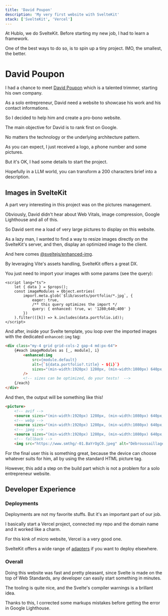 ```yaml
---
title: 'David Poupon'
description: 'My very first website with SvelteKit'
stack: ['SvelteKit', 'Vercel']
---
```


At Hublo, we do SvelteKit. Before starting my new job, I had to learn a framework. 

One of the best ways to do so, is to spin up a tiny project. IMO, the smallest, the better.

# David Poupon

I had a chance to meet [David Poupon](https://www.poupon-paysage.fr) which is a talented trimmer, starting his own company.

As a solo entrepreneur, David need a website to showcase his work and his contact informations.

So I decided to help him and create a pro-bono website.

The main objective for David is to rank first on Google.

No matters the technology or the underlying architecture pattern.

As you can expect, I just received a logo, a phone number and some pictures.

But it's OK, I had some details to start the project.

Hopefully in a LLM world, you can transform a 200 characters brief into a description.

## Images in SvelteKit

A part very interesting in this project was on the pictures management.

Obviously, David didn't hear about Web Vitals, image compression, Google Lighthouse and all of this.

So David sent me a load of very large pictures to display on this website.

As a lazy man, I wanted to find a way to resize images directly on the SvelteKit's server, and then, display an optimized image to the client. 

And here comes [@sveltejs/enhanced-img](https://svelte.dev/docs/kit/images#sveltejs-enhanced-img).

By leveraging Vite's assets handling, SvelteKit offers a great DX.

You just need to import your images with some params (see the query):

```svelte
<script lang="ts">
	let { data } = $props();
	const imageModules = Object.entries(
		import.meta.glob(`$lib/assets/portfolio/*.jpg`, {
			eager: true,
			/** this query optimizes the import */ 
            query: { enhanced: true, w: '1280;640;400' }
		})
	).filter(([k]) => k.includes(data.portfolio.id));
</script>
```

And after, inside your Svelte template, you loop over the imported images with the dedicated ```enhanced:img``` tag:


```html
<div class="my-4 grid grid-cols-2 gap-4 md:px-64">
	{#each imageModules as [_, module], i}
		<enhanced:img
			src={module.default}
			alt={`${data.portfolio?.title} - ${i}`}
			sizes="(min-width:1920px) 1280px, (min-width:1080px) 640px, (min-width:768px) 400px"
		/>
        <!-- sizes can be optimized, do your tests!  -->
	{/each}
</div>
```

And then, the output will be something like this!

```html
<picture>
    <!-- avif -->
    <source sizes="(min-width:1920px) 1280px, (min-width:1080px) 640px, (min-width:768px) 400px" srcset="https://www.smthg/-01.DpBnrOf3.avif 1280w, https://www.smthg/-01.giEScqK7.avif 640w, https://www.smthg/-01.CBDzHDjx.avif 400w" type="image/avif">
    <!-- webp -->
    <source sizes="(min-width:1920px) 1280px, (min-width:1080px) 640px, (min-width:768px) 400px" srcset="https://www.smthg/-01.D1yYNfb1.webp 1280w, https://www.smthg/-01.C2vF8U-Q.webp 640w, https://www.smthg/-01.DeTegKll.webp 400w" type="image/webp">
    <!-- jpeg -->
    <source sizes="(min-width:1920px) 1280px, (min-width:1080px) 640px, (min-width:768px) 400px" srcset="https://www.smthg/-01.BaYrOgC0.jpeg 1280w, https://www.smthg/-01.CyzWffte.jpeg 640w, https://www.smthg/-01.DQ1OFJ6d.jpeg 400w" type="image/jpeg">
    <!-- fallback -->
    <img src="https://www.smthg/-01.BaYrOgC0.jpeg" alt="Débroussaillage - 0" width="1280" height="1707"></picture>
```

For the final user this is something great, because the device can choose whatever suits for him, all by using the standard HTML picture tag.

However, this add a step on the build part which is not a problem for a solo entrepreneur website.

## Developer Experience

### Deployments

Deployments are not my favorite stuffs. But it's an important part of our job.

I basically start a Vercel project, connected my repo and the domain name and it worked like a charm.

For this kink of micro website, Vercel is a very good one.

SvelteKit offers a wide range of [adapters](https://svelte.dev/docs/kit/adapters) if you want to deploy elsewhere.

### Overall

Doing this website was fast and pretty pleasant, since Svelte is made on the top of Web Standards, any developer can easily start something in minutes.

The tooling is quite nice, and the Svelte's compiler warnings is a brillant idea. 

Thanks to this, I corrected some markups mistakes before getting the error in Google Lighthouse.
